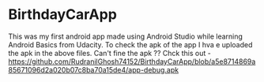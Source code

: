 # BirthdayCarApp
This was my first android app made using Android Studio while learning Android Basics from Udacity.
To check the apk of the app I hva e uploaded the apk in the above files.
Can't fine the apk ?? Chck this out - https://github.com/RudranilGhosh74152/BirthdayCarApp/blob/a5e8714869a85671096d2a020b07c8ba70a15de4/app-debug.apk 

